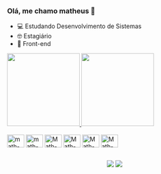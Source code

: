 ### Olá, me chamo matheus 👋

- 💻 Estudando Desenvolvimento de Sistemas 
- 🤓 Estagiário 
- 🎨 Front-end 
<div style="display: box;">
  <a href="https://github.com/mtth01">
  <img height="170em" src="https://github-readme-stats.vercel.app/api?username=mtth01&show_icons=true&theme=dracula&include_all_commits=true&count_private=true"/>
  <img height="170em" src="https://github-readme-stats.vercel.app/api/top-langs/?username=mtth01&layout=compact&langs_count=7&theme=dracula"/>
</div> 

<div style="display: inline-block;"><br>
<img align="center" alt="math-JS" height="30" width="40"  src="https://cdn.jsdelivr.net/gh/devicons/devicon/icons/javascript/javascript-original.svg" />
  <img align="center" alt="math-HTML" height="30" width="40" src="https://cdn.jsdelivr.net/gh/devicons/devicon/icons/html5/html5-plain.svg" />
  <img align="center" alt="Math-CSS" height="30" width="40" src="https://cdn.jsdelivr.net/gh/devicons/devicon/icons/css3/css3-original.svg" />
<img align="center" alt="Math-REACT" height="30" width="40" src="https://cdn.jsdelivr.net/gh/devicons/devicon/icons/java/java-original.svg" />
<img align="center" alt="Math-REACT" height="30" width="40" src="https://cdn.jsdelivr.net/gh/devicons/devicon/icons/react/react-original.svg" />
<img align="center" alt="Math-NODE" height="30" width="40" src="https://cdn.jsdelivr.net/gh/devicons/devicon/icons/nodejs/nodejs-original.svg" />

</div>

##
<div align="center" > 
  <a href="https://instagram.com/mtth01" target="_blank"><img src="https://img.shields.io/badge/-Instagram-%23E4405F?style=for-the-badge&logo=instagram&logoColor=white" target="_blank"></a>
  <a href = "https://is.gd/6swA6U"><img src="https://img.shields.io/badge/-Gmail-%23333?style=for-the-badge&logo=gmail&logoColor=white" target="_blank"></a>
 </div> 
